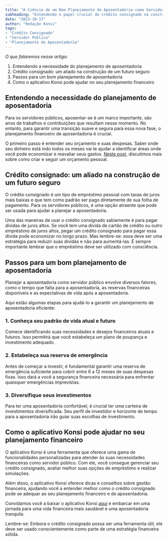 ```yaml
---
title: "A Ciência de um Bom Planejamento de Aposentadoria como Servidor Público"
subheading: "Entendendo o papel crucial do crédito consignado na construção de um futuro seguro e tranquilo"
date: "2023-10-17"
author: "Redação Konsi"
tags:
- "Crédito Consignado"
- "Servidor Público"
- "Planejamento de Aposentadoria"
---
```


_O que falaremos nesse artigo:_
1. Entendendo a necessidade do planejamento de aposentadoria
2. Crédito consignado: um aliado na construção de um futuro seguro 
3. Passos para um bom planejamento de aposentadoria
4. Como o aplicativo Konsi pode ajudar no seu planejamento financeiro

## Entendendo a necessidade do planejamento de aposentadoria

Para os servidores públicos, aposentar-se é um marco importante, são anos de trabalhos e contribuições que resultam nesse momento. No entanto, para garantir uma transição suave e segura para essa nova fase, o planejamento financeiro de aposentadoria é crucial.

O primeiro passo é entender seu orçamento e suas despesas. Saber onde seu dinheiro está indo todos os meses vai te ajudar a identificar áreas onde você pode economizar e reavaliar seus gastos. [Neste post](https://www.konsi.com.br/postagens/como-criar-e-seguir-um-oramento-financeiro-pessoal-para-servidores-pblicos), discutimos mais sobre como criar e seguir um orçamento pessoal.

## Crédito consignado: um aliado na construção de um futuro seguro 

O crédito consignado é um tipo de empréstimo pessoal com taxas de juros mais baixas e que tem como padrão ser pago diretamente de sua folha de pagamento. Para os servidores públicos, é uma opção atraente que pode ser usada para ajudar a planejar a aposentadoria.

Uma das maneiras de usar o crédito consignado sabiamente é para pagar dívidas de juros altos. Se você tem uma dívida de cartão de crédito ou outro empréstimo de juros altos, pegar um crédito consignado para pagar essa dívida pode economizar no longo prazo. Mas lembre-se: essa deve ser uma estratégia para reduzir suas dívidas e não para aumentá-las. É sempre importante lembrar que o empréstimo deve ser utilizado com consciência.

## Passos para um bom planejamento de aposentadoria

Planejar a aposentadoria como servidor público envolve diversos fatores, como o tempo que falta para a aposentadoria, as reservas financeiras disponíveis e as expectativas de vida após a aposentadoria.

Aqui estão algumas etapas para ajudá-lo a garantir um planejamento de aposentadoria eficiente:

### 1. Conheça seu padrão de vida atual e futuro

Comece identificando suas necessidades e desejos financeiros atuais e futuros. Isso permitirá que você estabeleça um plano de poupança e investimento adequado.

### 2. Estabeleça sua reserva de emergência

Antes de começar a investir, é fundamental garantir uma reserva de emergência suficiente para cobrir entre 6 a 12 meses de suas despesas fixas. Isso dará a você a segurança financeira necessária para enfrentar quaisquer emergências imprevistas.

### 3. Diversifique seus investimentos

Para ter uma aposentadoria confortável, é crucial ter uma carteira de investimentos diversificada. Seu perfil de investidor e horizonte de tempo para a aposentadoria irão guiar suas escolhas de investimento.

## Como o aplicativo Konsi pode ajudar no seu planejamento financeiro

O aplicativo Konsi é uma ferramenta que oferece uma gama de funcionalidades personalizadas para atender às suas necessidades financeiras como servidor público. Com ele, você consegue gerenciar seu crédito consignado, avaliar melhor suas opções de empréstimo e realizar simulações.

Além disso, o aplicativo Konsi oferece dicas e conselhos sobre gestão financeira, ajudando você a entender melhor como o crédito consignado pode se adequar ao seu planejamento financeiro e de aposentadoria.

Convidamos você a baixar o aplicativo Konsi [aqui](https://www.konsi.com.br/baixar) e embarcar em uma jornada para uma vida financeira mais saudável e uma aposentadoria tranquila.

Lembre-se: Embora o crédito consignado possa ser uma ferramenta útil, ele deve ser usado conscientemente como parte de uma estratégia financeira sólida.